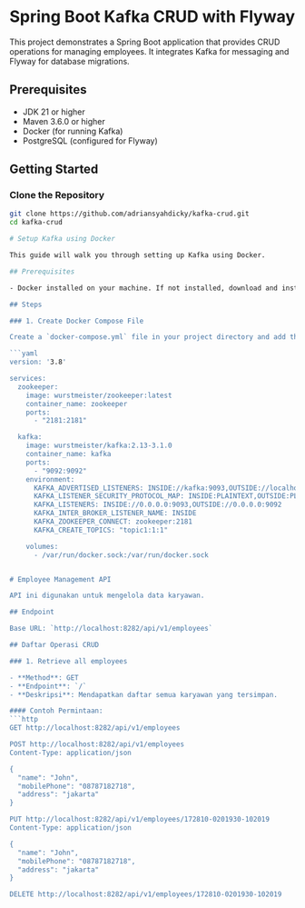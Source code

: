 # Spring Boot Kafka CRUD with Flyway

This project demonstrates a Spring Boot application that provides CRUD operations for managing employees. It integrates Kafka for messaging and Flyway for database migrations.

## Prerequisites

- JDK 21 or higher
- Maven 3.6.0 or higher
- Docker (for running Kafka)
- PostgreSQL (configured for Flyway)

## Getting Started

### Clone the Repository

```sh
git clone https://github.com/adriansyahdicky/kafka-crud.git
cd kafka-crud

# Setup Kafka using Docker

This guide will walk you through setting up Kafka using Docker.

## Prerequisites

- Docker installed on your machine. If not installed, download and install Docker from [Docker's official website](https://www.docker.com/get-started).

## Steps

### 1. Create Docker Compose File

Create a `docker-compose.yml` file in your project directory and add the following content:

```yaml
version: '3.8'

services:
  zookeeper:
    image: wurstmeister/zookeeper:latest
    container_name: zookeeper
    ports:
      - "2181:2181"

  kafka:
    image: wurstmeister/kafka:2.13-3.1.0
    container_name: kafka
    ports:
      - "9092:9092"
    environment:
      KAFKA_ADVERTISED_LISTENERS: INSIDE://kafka:9093,OUTSIDE://localhost:9092
      KAFKA_LISTENER_SECURITY_PROTOCOL_MAP: INSIDE:PLAINTEXT,OUTSIDE:PLAINTEXT
      KAFKA_LISTENERS: INSIDE://0.0.0.0:9093,OUTSIDE://0.0.0.0:9092
      KAFKA_INTER_BROKER_LISTENER_NAME: INSIDE
      KAFKA_ZOOKEEPER_CONNECT: zookeeper:2181
      KAFKA_CREATE_TOPICS: "topic1:1:1"

    volumes:
      - /var/run/docker.sock:/var/run/docker.sock


# Employee Management API

API ini digunakan untuk mengelola data karyawan.

## Endpoint

Base URL: `http://localhost:8282/api/v1/employees`

## Daftar Operasi CRUD

### 1. Retrieve all employees

- **Method**: GET
- **Endpoint**: `/`
- **Deskripsi**: Mendapatkan daftar semua karyawan yang tersimpan.

#### Contoh Permintaan:
```http
GET http://localhost:8282/api/v1/employees

POST http://localhost:8282/api/v1/employees
Content-Type: application/json

{
  "name": "John",
  "mobilePhone": "08787182718",
  "address": "jakarta"
}

PUT http://localhost:8282/api/v1/employees/172810-0201930-102019
Content-Type: application/json

{
  "name": "John",
  "mobilePhone": "08787182718",
  "address": "jakarta"
}

DELETE http://localhost:8282/api/v1/employees/172810-0201930-102019



